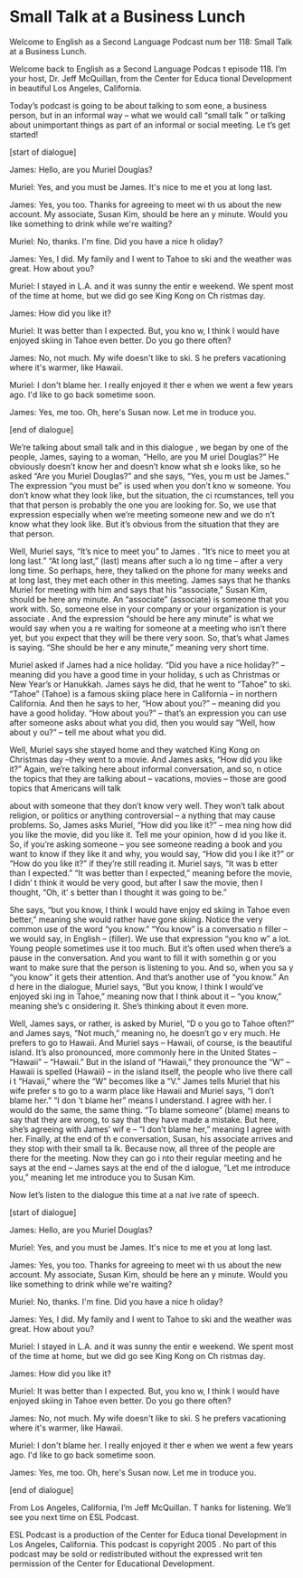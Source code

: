 # Small Talk at a Business Lunch

Welcome to English as a Second Language Podcast num ber 118: Small Talk at a Business Lunch. 

Welcome back to English as a Second Language Podcas t episode 118. I’m your host, Dr. Jeff McQuillan, from the Center for Educa tional Development in beautiful Los Angeles, California. 

Today’s podcast is going to be about talking to som eone, a business person, but in an informal way – what we would call “small talk ” or talking about unimportant things as part of an informal or social meeting. Le t’s get started! 

[start of dialogue] 

James: Hello, are you Muriel Douglas? 

Muriel: Yes, and you must be James. It's nice to me et you at long last.  

James: Yes, you too. Thanks for agreeing to meet wi th us about the new account. My associate, Susan Kim, should be here an y minute. Would you like something to drink while we're waiting? 

Muriel: No, thanks. I'm fine. Did you have a nice h oliday? 

James: Yes, I did. My family and I went to Tahoe to  ski and the weather was great. How about you?  

Muriel: I stayed in L.A. and it was sunny the entir e weekend. We spent most of the time at home, but we did go see King Kong on Ch ristmas day. 

James: How did you like it? 

Muriel: It was better than I expected. But, you kno w, I think I would have enjoyed skiing in Tahoe even better. Do you go there often?  

James: No, not much. My wife doesn't like to ski. S he prefers vacationing where it's warmer, like Hawaii. 

Muriel: I don't blame her. I really enjoyed it ther e when we went a few years ago. I'd like to go back sometime soon. 

James: Yes, me too. Oh, here's Susan now. Let me in troduce you. 

[end of dialogue] 

We’re talking about small talk and in this dialogue , we began by one of the people, James, saying to a woman, “Hello, are you M uriel Douglas?” He obviously doesn’t know her and doesn’t know what sh e looks like, so he asked “Are you Muriel Douglas?” and she says, “Yes, you m ust be James.” The expression “you must be” is used when you don’t kno w someone. You don’t know what they look like, but the situation, the ci rcumstances, tell you that that person is probably the one you are looking for. So,  we use that expression especially when we’re meeting someone new and we do n’t know what they look like. But it’s obvious from the situation that they  are that person. 

Well, Muriel says, “It’s nice to meet you” to James . “It’s nice to meet you at long last.” “At long last,” (last) means after such a lo ng time – after a very long time. So perhaps, here, they talked on the phone for many  weeks and at long last, they met each other in this meeting. James says that he thanks Muriel for meeting with him and says that his “associate,” Susan Kim, should be here any minute. An “associate” (associate) is someone that you work  with. So, someone else in your company or your organization is your associate . And the expression “should be here any minute” is what we would say when you a re waiting for someone at a meeting who isn’t there yet, but you expect that they will be there very soon. So, that’s what James is saying. “She should be her e any minute,” meaning very short time.  

Muriel asked if James had a nice holiday. “Did you have a nice holiday?” – meaning did you have a good time in your holiday, s uch as Christmas or New Year’s or Hanukkah. James says he did, that he went  to “Tahoe” to ski. “Tahoe” (Tahoe) is a famous skiing place here in California  – in northern California. And then he says to her, “How about you?” – meaning did  you have a good holiday. “How about you?” – that’s an expression you can use  after someone asks about what you did, then you would say “Well, how about y ou?” – tell me about what you did.  

Well, Muriel says she stayed home and they watched King Kong on Christmas day –they went to a movie. And James asks, “How did  you like it?” Again, we’re talking here about informal conversation, and so, n otice the topics that they are talking about – vacations, movies – those are good topics that Americans will talk  

about with someone that they don’t know very well. They won’t talk about religion, or politics or anything controversial – a nything that may cause problems. So, James asks Muriel, “How did you like it?” – mea ning how did you like the movie, did you like it. Tell me your opinion, how d id you like it. So, if you’re asking someone – you see someone reading a book and  you want to know if they like it and why, you would say, “How did you l ike it?” or “How do you like it?” if they’re still reading it. Muriel says, “It was b etter than I expected.” “It was better than I expected,” meaning before the movie, I didn’ t think it would be very good, but after I saw the movie, then I thought, “Oh, it’ s better than I thought it was going to be.”  

She says, “but you know, I think I would have enjoy ed skiing in Tahoe even better,” meaning she would rather have gone skiing.  Notice the very common use of the word “you know.” “You know” is a conversatio n filler – we would say, in English – (filler). We use that expression “you kno w” a lot. Young people sometimes use it too much. But it’s often used when  there’s a pause in the conversation. And you want to fill it with somethin g or you want to make sure that the person is listening to you. And so, when you sa y “you know” it gets their attention. And that’s another use of “you know.” An d here in the dialogue, Muriel says, “But you know, I think I would’ve enjoyed ski ing in Tahoe,” meaning now that I think about it – “you know,” meaning she’s c onsidering it. She’s thinking about it even more.  

Well, James says, or rather, is asked by Muriel, “D o you go to Tahoe often?” and James says, “Not much,” meaning no, he doesn’t go v ery much. He prefers to go to Hawaii. And Muriel says – Hawaii, of course, is the beautiful island. It’s also pronounced, more commonly here in the United States  – “Hawaii” – “Hawaii.” But in the island of “Hawaii,” they pronounce the “W” –  Hawaii is spelled (Hawaii) – in the island itself, the people who live there call i t “Havaii,” where the “W” becomes like a “V.” James tells Muriel that his wife prefer s to go to a warm place like Hawaii and Muriel says, “I don’t blame her.” “I don ’t blame her” means I understand. I agree with her. I would do the same, the same thing. “To blame someone” (blame) means to say that they are wrong, to say that they have made a mistake. But here, she’s agreeing with James’ wif e – “I don’t blame her,” meaning I agree with her. Finally, at the end of th e conversation, Susan, his associate arrives and they stop with their small ta lk. Because now, all three of the people are there for the meeting. Now they can go i nto their regular meeting and he says at the end – James says at the end of the d ialogue, “Let me introduce you,” meaning let me introduce you to Susan Kim. 

Now let’s listen to the dialogue this time at a nat ive rate of speech. 

[start of dialogue] 

James: Hello, are you Muriel Douglas? 

Muriel: Yes, and you must be James. It's nice to me et you at long last.  

James: Yes, you too. Thanks for agreeing to meet wi th us about the new account. My associate, Susan Kim, should be here an y minute. Would you like something to drink while we're waiting? 

Muriel: No, thanks. I'm fine. Did you have a nice h oliday? 

James: Yes, I did. My family and I went to Tahoe to  ski and the weather was great. How about you?  

Muriel: I stayed in L.A. and it was sunny the entir e weekend. We spent most of the time at home, but we did go see King Kong on Ch ristmas day. 

James: How did you like it? 

Muriel: It was better than I expected. But, you kno w, I think I would have enjoyed skiing in Tahoe even better. Do you go there often?  

James: No, not much. My wife doesn't like to ski. S he prefers vacationing where it's warmer, like Hawaii. 

Muriel: I don't blame her. I really enjoyed it ther e when we went a few years ago. I'd like to go back sometime soon. 

James: Yes, me too. Oh, here's Susan now. Let me in troduce you. 

[end of dialogue] 

From Los Angeles, California, I’m Jeff McQuillan. T hanks for listening. We’ll see you next time on ESL Podcast. 

ESL Podcast is a production of the Center for Educa tional Development in Los Angeles, California. This podcast is copyright 2005 . No part of this podcast may be sold or redistributed without the expressed writ ten permission of the Center for Educational Development.

